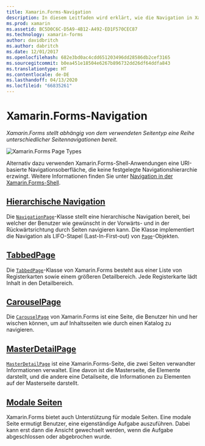 ```yaml
---
title: Xamarin.Forms-Navigation
description: In diesem Leitfaden wird erklärt, wie die Navigation in Xamarin.Forms-Apps durchgeführt wird. Xamarin.Forms stellt abhängig von dem verwendeten Seitentyp eine Reihe unterschiedlicher Seitennavigationen bereit.
ms.prod: xamarin
ms.assetid: BC5D0C6C-D5A9-4B12-A492-ED1F570CEC87
ms.technology: xamarin-forms
author: davidbritch
ms.author: dabritch
ms.date: 12/01/2017
ms.openlocfilehash: 682e3bd0ac4cdd651203496dd28586db2cef3165
ms.sourcegitcommit: b0ea451e18504e6267b896732dd26df64ddfa843
ms.translationtype: HT
ms.contentlocale: de-DE
ms.lasthandoff: 04/13/2020
ms.locfileid: "66835261"
---
```

# <a name="xamarinforms-navigation"></a>Xamarin.Forms-Navigation

_Xamarin.Forms stellt abhängig von dem verwendeten Seitentyp eine Reihe unterschiedlicher Seitennavigationen bereit._

![](images/page-types.png "Xamarin.Forms Page Types")

Alternativ dazu verwenden Xamarin.Forms-Shell-Anwendungen eine URI-basierte Navigationsoberfläche, die keine festgelegte Navigationshierarchie erzwingt. Weitere Informationen finden Sie unter [Navigation in der Xamarin.Forms-Shell](~/xamarin-forms/app-fundamentals/shell/navigation.md).

## <a name="hierarchical-navigation"></a>[Hierarchische Navigation](hierarchical.md)

Die [`NavigationPage`](xref:Xamarin.Forms.NavigationPage)-Klasse stellt eine hierarchische Navigation bereit, bei welcher der Benutzer wie gewünscht in der Vorwärts- und in der Rückwärtsrichtung durch Seiten navigieren kann. Die Klasse implementiert die Navigation als LIFO-Stapel (Last-In-First-out) von [`Page`](xref:Xamarin.Forms.Page)-Objekten.

## <a name="tabbedpage"></a>[TabbedPage](tabbed-page.md)

Die [`TabbedPage`](xref:Xamarin.Forms.TabbedPage)-Klasse von Xamarin.Forms besteht aus einer Liste von Registerkarten sowie einem größeren Detailbereich. Jede Registerkarte lädt Inhalt in den Detailbereich.

## <a name="carouselpage"></a>[CarouselPage](carousel-page.md)

Die [`CarouselPage`](xref:Xamarin.Forms.CarouselPage) von Xamarin.Forms ist eine Seite, die Benutzer hin und her wischen können, um auf Inhaltsseiten wie durch einen Katalog zu navigieren.

## <a name="masterdetailpage"></a>[MasterDetailPage](master-detail-page.md)

[`MasterDetailPage`](xref:Xamarin.Forms.MasterDetailPage) ist eine Xamarin.Forms-Seite, die zwei Seiten verwandter Informationen verwaltet. Eine davon ist die Masterseite, die Elemente darstellt, und die andere eine Detailseite, die Informationen zu Elementen auf der Masterseite darstellt.

## <a name="modal-pages"></a>[Modale Seiten](modal.md)

Xamarin.Forms bietet auch Unterstützung für modale Seiten. Eine modale Seite ermutigt Benutzer, eine eigenständige Aufgabe auszuführen. Dabei kann erst dann die Ansicht gewechselt werden, wenn die Aufgabe abgeschlossen oder abgebrochen wurde.
